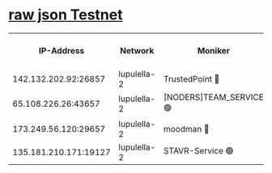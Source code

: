 [raw json Testnet](https://rpc-check.jaclalt.stavr.tech/jaclalt/rpc-jaclalt-result.json)
=

<table><tr><th>IP-Address</th><th>Network</th><th>Moniker</th><th>Latest Block Height</th><th>Earliest Block Height</th><th>Catching Up</th><th>Tx Index</th><th>Voting Power</th><th>Scan Time</th></tr><tr><td>142.132.202.92:26857</td><td>lupulella-2</td><td>TrustedPoint 🔴</td><td>6788099</td><td>6282001</td><td>False</td><td>off</td><td>5</td><td>2024-02-22T17:00:20.607347126UTC</td></tr><tr><td>65.108.226.26:43657</td><td>lupulella-2</td><td>[NODERS]TEAM_SERVICE 🟢</td><td>6788099</td><td>6282001</td><td>False</td><td>on</td><td>0</td><td>2024-02-22T17:00:20.930337172UTC</td></tr><tr><td>173.249.56.120:29657</td><td>lupulella-2</td><td>moodman 🔴</td><td>6788099</td><td>6688099</td><td>False</td><td>off</td><td>940134</td><td>2024-02-22T17:00:20.361404640UTC</td></tr><tr><td>135.181.210.171:19127</td><td>lupulella-2</td><td>STAVR-Service 🟢</td><td>6788098</td><td>6785001</td><td>False</td><td>on</td><td>0</td><td>2024-02-22T17:00:13.779558071UTC</td></tr></table>
